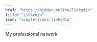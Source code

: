 ```yaml
---
href: "https://hidden.online/linkedin"
title: "Linkedin"
icon: "simple-icons:linkedin"
---
```



 My professional network